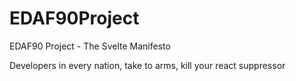 # EDAF90Project
EDAF90 Project - The Svelte Manifesto

Developers in every nation, take to arms, kill your react suppressor
